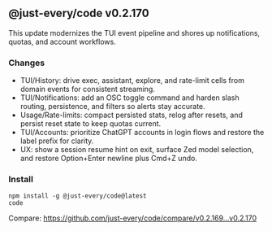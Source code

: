## @just-every/code v0.2.170

This update modernizes the TUI event pipeline and shores up notifications, quotas, and account workflows.

### Changes

- TUI/History: drive exec, assistant, explore, and rate-limit cells from domain events for consistent streaming.
- TUI/Notifications: add an OSC toggle command and harden slash routing, persistence, and filters so alerts stay accurate.
- Usage/Rate-limits: compact persisted stats, relog after resets, and persist reset state to keep quotas current.
- TUI/Accounts: prioritize ChatGPT accounts in login flows and restore the label prefix for clarity.
- UX: show a session resume hint on exit, surface Zed model selection, and restore Option+Enter newline plus Cmd+Z undo.

### Install

```
npm install -g @just-every/code@latest
code
```

Compare: https://github.com/just-every/code/compare/v0.2.169...v0.2.170
